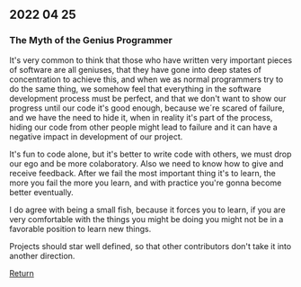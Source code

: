 ## 2022 04 25

### The Myth of the Genius Programmer

It's very common to think that those who have written very important pieces of software are all geniuses, that they have gone into deep states of concentration to achieve this, and when we as normal programmers try to do the same thing, we somehow feel that everything in the software development process must be perfect, and that we don't want to show our progress until our code it's good enough, because we´re scared of failure, and we have the need to hide it, when in reality it's part of the process, hiding our code from other people might lead to failure and it can have a negative impact in development of our project. 

It's fun to code alone, but it's better to write code with others, we must drop our ego and be more colaboratory. Also we need to know how to give and receive feedback. After we fail the most important thing it's to learn, the more you fail the more you learn, and with practice you're gonna become better eventually. 

I do agree with being a small fish, because it forces you to learn, if you are very comfortable with the things you might be doing you might not be in a favorable position to learn new things.

Projects should star well defined, so that other contributors don't take it into another direction.

[Return](../../index.md)